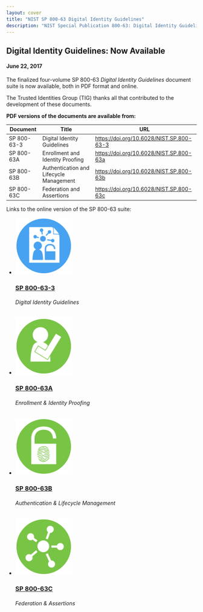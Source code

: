 ```yaml
---
layout: cover
title: "NIST SP 800-63 Digital Identity Guidelines"
description: "NIST Special Publication 800-63: Digital Identity Guidelines"
---
```

<section class="home home-title" markdown="1">

# Digital Identity Guidelines: Now Available


</section>

<section class="home home-about" markdown="1">
<div class="section-container" markdown="1">

#### June 22, 2017

The finalized four-volume SP 800-63 *Digital Identity Guidelines* document suite is now available, both in PDF format and online.

The Trusted Identities Group (TIG) thanks all that contributed to the development of these documents.

**PDF versions of the documents are available from:**


| Document | Title | URL |
|-----|-----|-----|
| SP 800-63-3 | Digital Identity Guidelines | https://doi.org/10.6028/NIST.SP.800-63-3 |
| SP 800-63A | Enrollment and Identity Proofing | https://doi.org/10.6028/NIST.SP.800-63a |
| SP 800-63B | Authentication and Lifecycle Management | https://doi.org/10.6028/NIST.SP.800-63b |
| SP 800-63C | Federation and Assertions | https://doi.org/10.6028/NIST.SP.800-63c |

  


Links to the online version of the SP 800-63 suite:

<ul class="audiences">
<li>
  <div>
    <a href="sp800-63-3.html"><img src="assets/63.png" alt="SP 800-63-3" width="150px" height="150px"></a>
  </div>
  <h3><a href="sp800-63-3.html">SP 800-63-3</a></h3>
  <h6>Digital Identity Guidelines</h6>
</li>
<li>
  <div>
    <a href="sp800-63a.html"><img src="assets/63a.png" alt="SP 800-63A" width="150px" height="150px"></a>
  </div>
  <h3><a href="sp800-63a.html">SP 800-63A</a></h3>
  <h6>Enrollment & Identity Proofing</h6>
</li>
<li>
  <div>
    <a href="sp800-63b.html"><img src="assets/63b.png" alt="SP 800-63B" width="150px" height="150px"></a>
  </div>
  <h3><a href="sp800-63b.html">SP 800-63B</a></h3>
  <h6>Authentication & Lifecycle Management</h6>
</li>
<li>
  <div>
    <a href="sp800-63c.html"><img src="assets/63c.png" alt="SP 800-63C" width="150px" height="150px"></a>
  </div>
  <h3><a href="sp800-63c.html">SP 800-63C</a></h3>
  <h6>Federation & Assertions</h6>
</li>
</ul>

</div>
</section>
